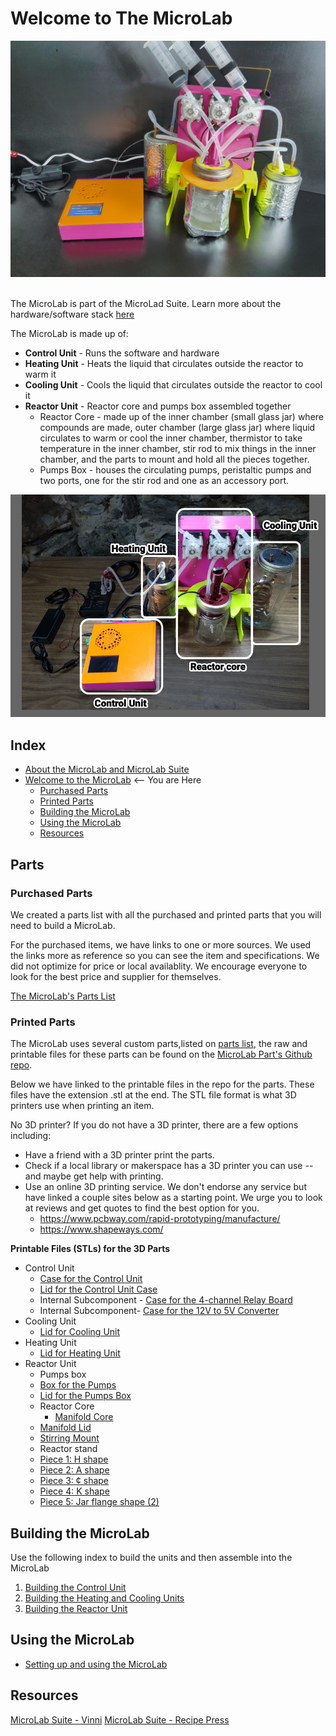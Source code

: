 # Welcome to The MicroLab

<IMG ALT="The MicroLab assembled" SRC="./media/ML_assembled.jpeg" width="800" />

<BR>
<BR>

The MicroLab is part of the MicroLad Suite. Learn more about the hardware/software stack [here](/docs/motivation.md#Meet-the-MicroLab-Suite)


The MicroLab is made up of:
* **Control Unit** - Runs the software and hardware
* **Heating Unit** - Heats the liquid that circulates outside the reactor to warm it
* **Cooling Unit** - Cools the liquid that circulates outside the reactor to cool it
* **Reactor Unit** - Reactor core and pumps box assembled together
   * Reactor Core - made up of the inner chamber (small glass jar) where compounds are made, outer chamber (large glass jar) where liquid circulates to warm or cool the inner chamber, thermistor to take temperature in the inner chamber, stir rod to mix things in the inner chamber, and the parts to mount and hold all the pieces together.
   * Pumps Box - houses the circulating pumps, peristaltic pumps and two ports, one for the stir rod and one as an accessory port.

<IMG ALT="The MicroLab assembled" SRC="./media/ML_units.png" width="600" />

## Index

- [About the MicroLab and MicroLab Suite](docs/motivation.md)
- [Welcome to the MicroLab](docs/index.md)  <-- You are Here
  - [Purchased Parts](#purchased_parts)
  - [Printed Parts](#3d)
  - [Building the MicroLab](#build)
  - [Using the MicroLab](#use)
  - [Resources](#resources)


## Parts

### Purchased Parts
<a name="purchased_parts"></a>

We created a parts list with all the purchased and printed parts that you will need to build a MicroLab.

For the purchased items, we have links to one or more sources. We used the links more as reference so you can see the item and specifications. We did not optimize for price or local availablity. We encourage everyone to look for the best price and supplier for themselves.

[The MicroLab's Parts List](https://github.com/FourThievesVinegar/solderless-microlab/blob/master/docs/microlab-parts-list.xlsx)


### Printed Parts
<a name="3d"></a>

The MicroLab uses several custom parts,listed on [parts list](https://github.com/FourThievesVinegar/solderless-microlab/blob/master/docs/microlab-parts-list.xlsx), the raw and printable files for these parts can be found on the [MicroLab Part's Github repo](https://github.com/FourThievesVinegar/microlab-parts/tree/master/v6).

Below we have linked to the printable files in the repo for the parts. These files have the extension .stl at the end. The STL file format is what 3D printers use when printing an item.

No 3D printer? If you do not have a 3D printer, there are a few options including:
* Have a friend with a 3D printer print the parts.
* Check if a local library or makerspace has a 3D printer you can use -- and maybe get help with printing.
* Use an online 3D printing service. We don't endorse any service but have linked a couple sites below as a starting point. We urge you to look at reviews and get quotes to find the best option for you.  
  * https://www.pcbway.com/rapid-prototyping/manufacture/
  * https://www.shapeways.com/

**Printable Files (STLs) for the 3D Parts**
* Control Unit
  * [Case for the Control Unit](https://github.com/FourThievesVinegar/microlab-parts/blob/master/v6/control-box/control-box-flat-v.1.0.stl)
  * [Lid for the Control Unit Case](https://github.com/FourThievesVinegar/microlab-parts/blob/master/v6/control-box/control-box-lid-flat-v.1.0.stl)
  * Internal Subcomponent - [Case for the 4-channel Relay Board](https://github.com/FourThievesVinegar/microlab-parts/blob/master/v6/control-box/control-box-flat-v.1.0.stl)
  * Internal Subcomponent- [Case for the 12V to 5V Converter](https://github.com/FourThievesVinegar/microlab-parts/blob/master/v6/control-box/control-box-flat-v.1.0.stl)
* Cooling Unit
  * [Lid for Cooling Unit](https://github.com/FourThievesVinegar/microlab-parts/blob/master/v6/temperature-units/cold-unit-lid-v.1.0.stl)
* Heating Unit
  * [Lid for Heating Unit](https://github.com/FourThievesVinegar/microlab-parts/blob/master/v6/temperature-units/hot-unit-lid-v.1.0.stl)
* Reactor Unit
  * Pumps box
   * [Box for the Pumps](https://github.com/FourThievesVinegar/microlab-parts/blob/master/v6/pumps-box/pumps-box-v.1.0.stl)
   * [Lid for the Pumps Box](https://github.com/FourThievesVinegar/microlab-parts/blob/master/v6/pumps-box/pumps-box-lid-v0.3.stl)
  * Reactor Core
    * [Manifold Core](https://github.com/FourThievesVinegar/microlab-parts/blob/master/v6/reactor-manifold/reactor-manifold-core-v0.1.stl)
   * [Manifold Lid](https://github.com/FourThievesVinegar/microlab-parts/blob/master/v6/reactor-manifold/reactor-manifold-lid-v0.1.stl)
   * [Stirring Mount](  https://github.com/FourThievesVinegar/microlab-parts/blob/master/v6/reactor-manifold/stirring-mount-screws-accessible.stl)
  * Reactor stand
   * [Piece 1: H shape](https://github.com/FourThievesVinegar/microlab-parts/blob/master/v6/reactor-stand/reactor-stand-H.v1.0.stl)
   * [Piece 2: A shape](https://github.com/FourThievesVinegar/microlab-parts/blob/master/v6/reactor-stand/reactor-stand-A.v1.0.stl)
   * [Piece 3: ¢ shape](https://github.com/FourThievesVinegar/microlab-parts/blob/master/v6/reactor-stand/reactor-stand-c.v1.0.stl)
   * [Piece 4: K shape](https://github.com/FourThievesVinegar/microlab-parts/blob/master/v6/reactor-stand/reactor-stand-k.v1.0.stl)
   * [Piece 5: Jar flange shape (2)](https://github.com/FourThievesVinegar/microlab-parts/blob/master/v6/reactor-stand/reactor-stand-jar-flange.v0.1.STL)


## Building the MicroLab
<a name="build"></a>
Use the following index to build the units and then assemble into the MicroLab
  1. [Building the Control Unit](/docs/assembly-control-unit)
  1. [Building the Heating and Cooling Units](/docs/assembly-temperature-exchangers-unit.md)
  1. [Building the Reactor Unit](/docs/assembly-reactor-unit.md)

## Using the MicroLab
<a name="use"></a>       
- [Setting up and using the MicroLab](/docs/operation.md)


## Resources
<a name="resources"></a>

[MicroLab Suite - Vinni](https://vinni.fourthievesvinegar.org/projects/NVXg2yPAKaMu)
[MicroLab Suite - Recipe Press](https://recipepress.fourthievesvinegar.org/)
